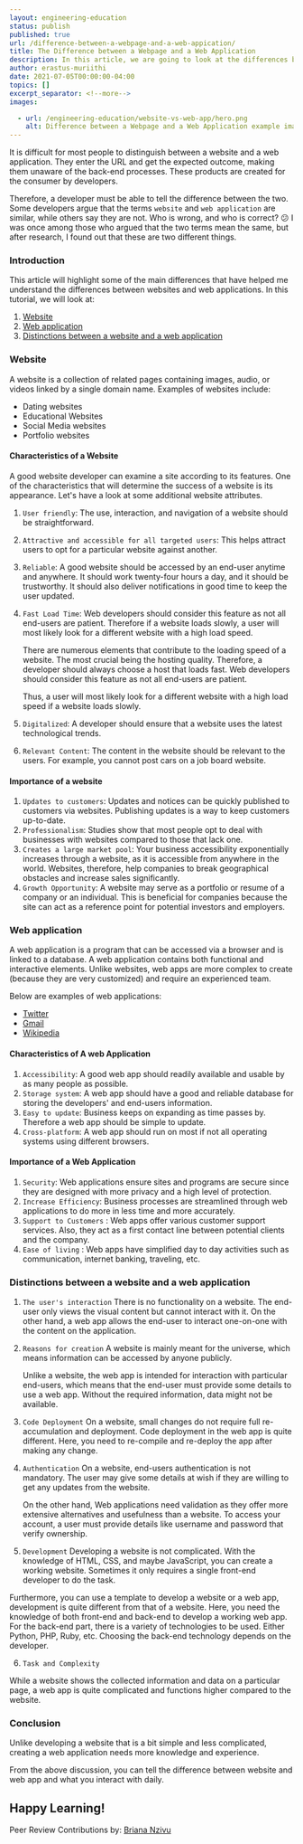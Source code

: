 ```yaml
---
layout: engineering-education
status: publish
published: true
url: /difference-between-a-webpage-and-a-web-appication/
title: The Difference between a Webpage and a Web Application
description: In this article, we are going to look at the differences between a webpage and a website in back-end development. It is difficult for a user to distinguish between a website and a web application. They enter the URL and get the expected outcome. Getting the results of what they are searching for is what matters to the end-user. Therefore, a developer must be able to tell the difference between the two.
author: erastus-muriithi
date: 2021-07-05T00:00:00-04:00
topics: []
excerpt_separator: <!--more-->
images:

  - url: /engineering-education/website-vs-web-app/hero.png
    alt: Difference between a Webpage and a Web Application example image
---
```


It is difficult for most people to distinguish between a website and a web application. They enter the URL and get the expected outcome, making them unaware of the back-end processes.
These products are created for the consumer by developers.

Therefore, a developer must be able to tell the difference between the two. Some developers argue that the terms `website` and `web application` are similar, while others say they are not. Who is wrong, and who is correct? 😕 I was once among those who argued that the two terms mean the same, but after research, I found out that these are two different things.
<!--more-->
### Introduction

This article will highlight some of the main differences that have helped me understand the differences between websites and web applications.
In this tutorial, we will look at:

1. [Website](#website)
2. [Web application](#web-application)
3. [Distinctions between a website and a web application](#distinctions-between-a-website-and-a-web-application)

### Website
A website is a collection of related pages containing images, audio, or videos linked by a single domain name.
Examples of websites include:

- Dating websites
- Educational Websites
- Social Media websites
- Portfolio websites

#### Characteristics of a Website
A good website developer can examine a site according to its features. One of the characteristics that will determine the success of a website is its appearance. Let's have a look at some additional website attributes.

1. `User friendly`: The use, interaction, and navigation of a website should be straightforward.
2. `Attractive and accessible for all targeted users`: This helps attract users to opt for a particular website against another.
3. `Reliable`: A good website should be accessed by an end-user anytime and anywhere. It should work twenty-four hours a day, and it should be trustworthy. It should also deliver notifications in good time to keep the user updated.
4. `Fast Load Time`: Web developers should consider this feature as not all end-users are patient. Therefore if a website loads slowly, a user will most likely look for a different website with a high load speed.

   There are numerous elements that contribute to the loading speed of a website. The most crucial being the hosting quality. Therefore, a developer should always choose a host that loads fast. Web developers should consider this feature as not all end-users are patient.

   Thus, a user will most likely look for a different website with a high load speed if a website loads slowly.

5. `Digitalized`: A developer should ensure that a website uses the latest technological trends.
6. `Relevant Content`: The content in the website should be relevant to the users. For example, you cannot post cars on a job board website.

#### Importance of a website
1. `Updates to customers`: Updates and notices can be quickly published to customers via websites. Publishing updates is a way to keep customers up-to-date.
2. `Professionalism`: Studies show that most people opt to deal with businesses with websites compared to those that lack one.
3. `Creates a large market pool`: Your business accessibility exponentially increases through a website, as it is accessible from anywhere in the world. Websites, therefore, help companies to break geographical obstacles and increase sales significantly.
4. `Growth Opportunity`: A website may serve as a portfolio or resume of a company or an individual. This is beneficial for companies because the site can act as a reference point for potential investors and employers.

### Web application
A web application is a program that can be accessed via a browser and is linked to a database. A web application contains both functional and interactive elements. Unlike websites, web apps are more complex to create (because they are very customized) and require an experienced team.

Below are examples of web applications:

- [Twitter](https://twitter.com/?lang=en)
- [Gmail](https://mail.google.com/)
- [Wikipedia](https://www.wikipedia.org/)

#### Characteristics of A web Application
1. `Accessibility`: A good web app should readily available and usable by as many people as possible.
2. `Storage system`: A web app should have a good and reliable database for storing the developers' and end-users information.
3. ``Easy to update``: Business keeps on expanding as time passes by. Therefore a web app should be simple to update.
4. `Cross-platform`: A web app should run on most if not all operating systems using different browsers.

#### Importance of a Web Application

1. `Security`: Web applications ensure sites and programs are secure since they are designed with more privacy and a high level of protection.
2. `Increase Efficiency`: Business processes are streamlined through web applications to do more in less time and more accurately.
3. `Support to Customers` : Web apps offer various customer support services. Also, they act as a first contact line between potential clients and the company.
4. `Ease of living` :  Web apps have simplified day to day activities such as communication, internet banking, traveling, etc.

### Distinctions between a website and a web application

1. `The user's interaction`
There is no functionality on a website. The end-user only views the visual content but cannot interact with it. On the other hand, a web app allows the end-user to interact one-on-one with the content on the application.
2. `Reasons for creation`
A website is mainly meant for the universe, which means information can be accessed by anyone publicly.

   Unlike a website, the web app is intended for interaction with particular end-users, which means that the end-user must provide some details to use a web app. Without the required information, data might not be available.

3. `Code Deployment`
On a website, small changes do not require full re-accumulation and deployment. Code deployment in the web app is quite different. Here, you need to re-compile and re-deploy the app after making any change.
4. `Authentication`
On a website, end-users authentication is not mandatory. The user may give some details at wish if they are willing to get any updates from the website.

   On the other hand, Web applications need validation as they offer more extensive alternatives and usefulness than a website. To access your account, a user must provide details like username and password that verify ownership.

5. `Development`
Developing a website is not complicated. With the knowledge of HTML, CSS, and maybe JavaScript, you can create a working website. Sometimes it only requires a single front-end developer to do the task.

Furthermore, you can use a template to develop a website or a web app, development is quite different from that of a website. Here, you need the knowledge of both front-end and back-end to develop a working web app. For the back-end part, there is a variety of technologies to be used. Either Python, PHP, Ruby, etc. Choosing the back-end technology depends on the developer.

6. `Task and Complexity`

While a website shows the collected information and data on a particular page, a web app is quite complicated and functions higher compared to the website.

### Conclusion
Unlike developing a website that is a bit simple and less complicated, creating a web application needs more knowledge and experience.

From the above discussion, you can tell the difference between website and web app and what you interact with daily.

Happy Learning!
---
Peer Review Contributions by: [Briana Nzivu](/engineering-education/authors/briana-nzivu/)
